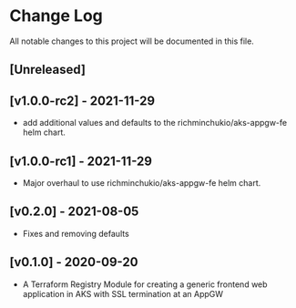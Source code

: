 # Change Log

All notable changes to this project will be documented in this file.

<a name="unreleased"></a>
## [Unreleased]

<a name="v1.0.0-rc2"></a>
## [v1.0.0-rc2] - 2021-11-29

- add additional values and defaults to the richminchukio/aks-appgw-fe helm chart.

<a name="v1.0.0-rc1"></a>
## [v1.0.0-rc1] - 2021-11-29

- Major overhaul to use richminchukio/aks-appgw-fe helm chart.

<a name="v0.2.0"></a>
## [v0.2.0] - 2021-08-05

- Fixes and removing defaults

<a name="v0.1.0"></a>
## [v0.1.0] - 2020-09-20

- A Terraform Registry Module for creating a generic frontend web application in AKS with SSL termination at an AppGW
